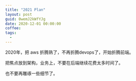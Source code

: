```yaml
---
title: "2021 Plan"
layout: post
guid: 0wemJ2kWfYJg
date: 2020-12-01 00:00:00
coffee:
tags:
  -
---
```





2020年，把 aws 折腾熟了，不再折腾devops了，开始折腾前端。

把焦点放到架构，业务上，不要在后端继续花费太多时间了。

也不要再雕琢一些细节了。




